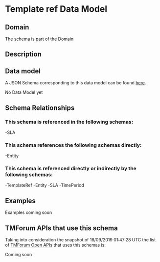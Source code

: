 # Template ref Data Model

## Domain

The  schema is part of the  Domain

## Description



## Data model

A JSON Schema corresponding to this data model can be found
[here](https://github.com/tmforum-rand/schemas/blob/master/EngagedParty/TemplateRef.schema.json).

No Data Model yet

## Schema Relationships

### This schema is referenced in the following schemas:

-SLA

### This schema references the following schemas directly:

-Entity

### This schema is referenced directly or indirectly by the following schemas:

-TemplateRef
-Entity
-SLA
-TimePeriod



## Examples

Examples coming soon

## TMForum APIs that use this schema

Taking into consideration the snapshot of 18/09/2019 01:47:28 UTC the list of [TMForum Open APIs](https://www.tmforum.org/open-apis/) that uses this schemas is:

Coming soon